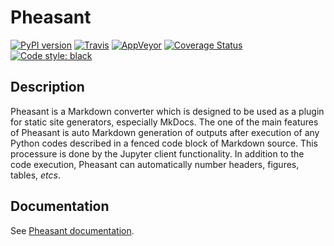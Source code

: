 # Pheasant

[![PyPI version][pypi-image]][pypi-link]
[![Travis][travis-image]][travis-link]
[![AppVeyor][appveyor-image]][appveyor-link]
[![Coverage Status][coveralls-image]][coveralls-link]
[![Code style: black][black-image]][black-link]

[pypi-image]: https://badge.fury.io/py/pheasant.svg
[pypi-link]: https://pypi.org/project/pheasant
[travis-image]: https://travis-ci.org/daizutabi/pheasant.svg?branch=master
[travis-link]: https://travis-ci.org/daizutabi/pheasant
[appveyor-image]: https://ci.appveyor.com/api/projects/status/ys2ic8n4j7r5j4bg/branch/master?svg=true
[appveyor-link]: https://ci.appveyor.com/project/daizutabi/pheasant
[coveralls-image]: https://coveralls.io/repos/github/daizutabi/pheasant/badge.svg?branch=master
[coveralls-link]: https://coveralls.io/github/daizutabi/pheasant?branch=master
[black-image]: https://img.shields.io/badge/code%20style-black-000000.svg
[black-link]: https://github.com/ambv/black

<!--
[![Anaconda Version][anaconda-v-image]][anaconda-v-link]
[anaconda-v-image]: https://anaconda.org/daizutabi/pheasant/badges/version.svg
[anaconda-v-link]: https://anaconda.org/daizutabi/pheasant
-->

## Description

Pheasant is a Markdown converter which is designed to be used as a plugin for static site generators, especially MkDocs. The one of the main features of Pheasant is auto Markdown generation of outputs after execution of any Python codes described in a fenced code block of Markdown source. This processure is done by the Jupyter client functionality. In addition to the code execution, Pheasant can automatically number headers, figures, tables, *etcs*.

## Documentation

See [Pheasant documentation](https://pheasant.daizutabi.net).
